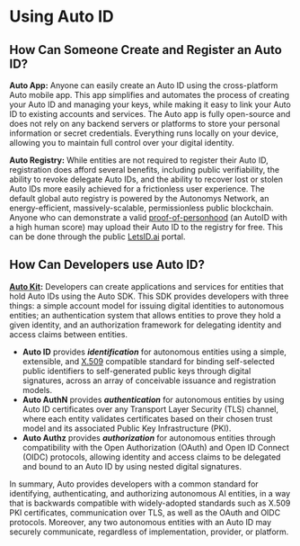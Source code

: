 # Using Auto ID

## How Can Someone Create and Register an Auto ID?

**Auto App:** Anyone can easily create an Auto ID using the cross-platform Auto mobile app. This app simplifies and automates the process of creating your Auto ID and managing your keys, while making it easy to link your Auto ID to existing accounts and services. The Auto app is fully open-source and does not rely on any backend servers or platforms to store your personal information or secret credentials. Everything runs locally on your device, allowing you to maintain full control over your digital identity.

**Auto Registry:** While entities are not required to register their Auto ID, registration does afford several benefits, including public verifiability, the ability to revoke delegate Auto IDs, and the ability to recover lost or stolen Auto IDs more easily achieved for a frictionless user experience. The default global auto registry is powered by the Autonomys Network, an energy-efficient, massively-scalable, permissionless public blockchain. Anyone who can demonstrate a valid [proof-of-personhood](broken-reference) (an AutoID with a high human score) may upload their Auto ID to the registry for free. This can be done through the public [LetsID.ai](../autokit/list-of-potential-applications-built-with-auto-kit/letsid.ai.md) portal.

## How Can Developers use Auto ID?

[**Auto Kit**](broken-reference)**:** Developers can create applications and services for entities that hold Auto IDs using the Auto SDK. This SDK provides developers with three things: a simple account model for issuing digital identities to autonomous entities; an authentication system that allows entities to prove they hold a given identity, and an authorization framework for delegating identity and access claims between entities.

* **Auto ID** provides _**identification**_ for autonomous entities using a simple, extensible, and [X.509](../autokit/list-of-potential-applications-built-with-auto-kit/auto-score/) compatible standard for binding self-selected public identifiers to self-generated public keys through digital signatures, across an array of conceivable issuance and registration models.
* **Auto AuthN** provides _**authentication**_ for autonomous entities by using Auto ID certificates over any Transport Layer Security (TLS) channel, where each entity validates certificates based on their chosen trust model and its associated Public Key Infrastructure (PKI).
* **Auto Authz** provides _**authorization**_ for autonomous entities through compatibility with the Open Authorization (OAuth) and Open ID Connect (OIDC) protocols, allowing identity and access claims to be delegated and bound to an Auto ID by using nested digital signatures.

In summary, Auto provides developers with a common standard for identifying, authenticating, and authorizing autonomous AI entities, in a way that is backwards compatible with widely-adopted standards such as X.509 PKI certificates, communication over TLS, as well as the OAuth and OIDC protocols. Moreover, any two autonomous entities with an Auto ID may securely communicate, regardless of implementation, provider, or platform.
